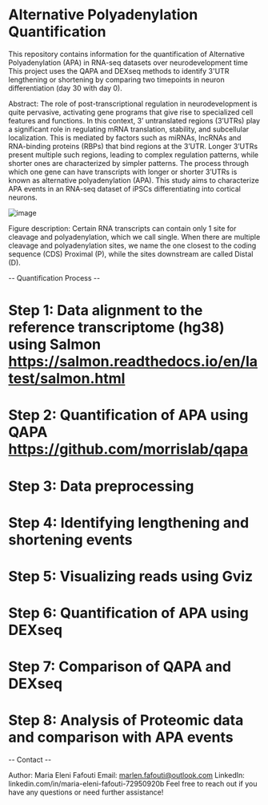 # Alternative Polyadenylation Quantification
This repository contains information for the quantification of Alternative Polyadenylation (APA) in RNA-seq datasets over neurodevelopment time 
This project uses the QAPA and DEXseq methods to identify 3'UTR lengthening or shortening by comparing two timepoints in neuron differentiation (day 30 with day 0). 

Abstract: The role of post-transcriptional regulation in neurodevelopment is quite pervasive, activating gene programs that give rise to specialized cell 
features and functions. In this context, 3’ untranslated regions (3’UTRs) play a significant role in regulating mRNA translation, stability, and subcellular 
localization. This is mediated by factors such as miRNAs, lncRNAs and RNA-binding proteins (RBPs) that bind regions at the 3’UTR. Longer 3’UTRs present 
multiple such regions, leading to complex regulation patterns, while shorter ones are characterized by simpler patterns. The process through which one 
gene can have transcripts with longer or shorter 3’UTRs is known as alternative polyadenylation (APA). This study aims to characterize APA events in an 
RNA-seq dataset of iPSCs differentiating into cortical neurons. 

![image](https://github.com/neurogeek03/Thesis_Alternative_Polyadenylation/assets/148254213/ac313eb3-544a-4d46-a5fa-4fd504399dcb)

Figure description: Certain RNA transcripts can contain only 1 site for cleavage and polyadenylation, which we call single. When there are multiple cleavage and 
polyadenylation sites, we name the one closest to the coding sequence (CDS) Proximal (P), while the sites downstream are called Distal (D). 

-- Quantification Process -- 

# Step 1: Data alignment to the reference transcriptome (hg38) using Salmon https://salmon.readthedocs.io/en/latest/salmon.html 

# Step 2: Quantification of APA using QAPA https://github.com/morrislab/qapa 

# Step 3: Data preprocessing 
  
# Step 4: Identifying lengthening and shortening events 

# Step 5: Visualizing reads using Gviz 

# Step 6: Quantification of APA using DEXseq 

# Step 7: Comparison of QAPA and DEXseq 

# Step 8: Analysis of Proteomic data and comparison with APA events 

-- Contact --

Author: Maria Eleni Fafouti
Email: marlen.fafouti@outlook.com
LinkedIn: linkedin.com/in/maria-eleni-fafouti-72950920b 
Feel free to reach out if you have any questions or need further assistance!
